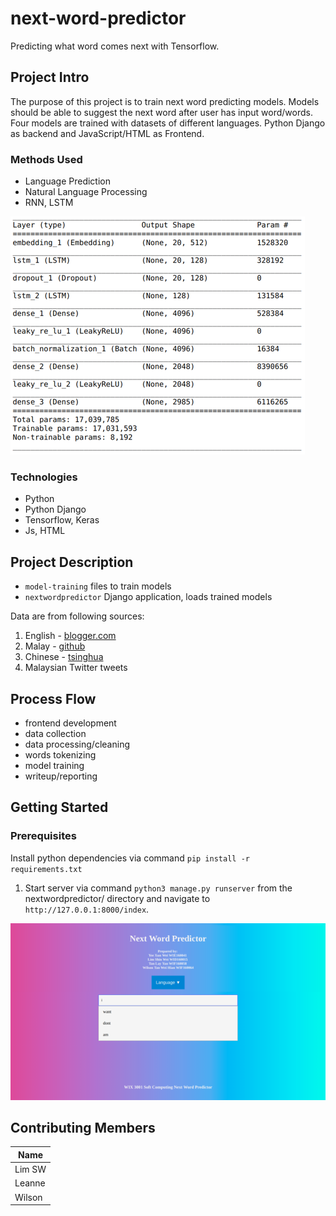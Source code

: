 # next-word-predictor
Predicting what word comes next with Tensorflow.

## Project Intro
The purpose of this project is to train next word predicting models. Models should be able to suggest the next word after user has input word/words. Four models are trained with datasets of different languages. Python Django as backend and JavaScript/HTML as Frontend.

### Methods Used
* Language Prediction
* Natural Language Processing
* RNN, LSTM

![models architecture](assets/img1.png)

### Technologies
* Python
* Python Django
* Tensorflow, Keras
* Js, HTML

## Project Description
* `model-training` files to train models
* `nextwordpredictor` Django application, loads trained models

Data are from following sources:
1. English - [blogger.com](http://u.cs.biu.ac.il/~koppel/BlogCorpus.htm)
2. Malay - [github](https://github.com/huseinzol05/Malaya-Dataset)
3. Chinese - [tsinghua](http://thuctc.thunlp.org/)
4. Malaysian Twitter tweets

## Process Flow
- frontend development
- data collection
- data processing/cleaning
- words tokenizing
- model training
- writeup/reporting

## Getting Started

### Prerequisites
Install python dependencies via command
`pip install -r requirements.txt`

1. Start server via command `python3 manage.py runserver` from the nextwordpredictor/ directory and navigate to `http://127.0.0.1:8000/index`.

![screenshot of website running](assets/img2.png)

## Contributing Members

|Name     |
|---------|
| Lim SW |
| Leanne |
| Wilson |

